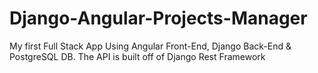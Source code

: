 # Django-Angular-Projects-Manager
My first Full Stack App Using Angular Front-End, Django Back-End &amp; PostgreSQL DB. The API is built off of Django Rest Framework
